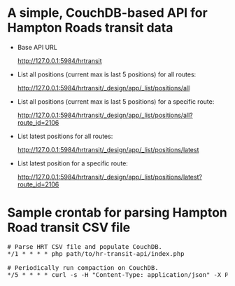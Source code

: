 A simple, CouchDB-based API for Hampton Roads transit data
==========================================================

* Base API URL
    
    http://127.0.0.1:5984/hrtransit

* List all positions (current max is last 5 positions) for all routes:
    
    http://127.0.0.1:5984/hrtransit/_design/app/_list/positions/all

* List all positions (current max is last 5 positions) for a specific route:
    
    http://127.0.0.1:5984/hrtransit/_design/app/_list/positions/all?route_id=2106

* List latest positions for all routes:
    
    http://127.0.0.1:5984/hrtransit/_design/app/_list/positions/latest

* List latest position for a specific route:
    
    http://127.0.0.1:5984/hrtransit/_design/app/_list/positions/latest?route_id=2106


Sample crontab for parsing Hampton Road transit CSV file
========================================================

<pre>
# Parse HRT CSV file and populate CouchDB. 
*/1 * * * * php path/to/hr-transit-api/index.php

# Periodically run compaction on CouchDB.
*/5 * * * * curl -s -H "Content-Type: application/json" -X POST http://127.0.01:5984/hrtransit/_compact > /dev/null
</pre>
